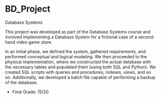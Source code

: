 # BD_Project
Database Systems

This project was developed as part of the Database Systems course and involved implementing a Database System for a fictional case of a second-hand video game store.

In an initial phase, we defined the system, gathered requirements, and performed conceptual and logical modeling. We then proceeded to the physical implementation, where we constructed the actual database with the necessary tables and populated them (using both SQL and Python). We created SQL scripts with queries and procedures, indexes, views, and so on. Additionally, we developed a batch file capable of performing a backup of the database.

* Final Grade: 15/20
